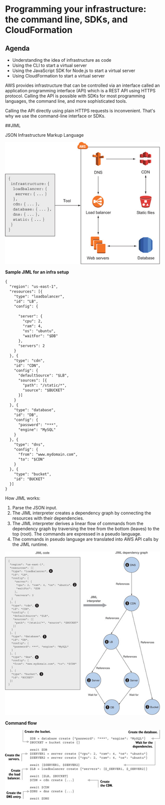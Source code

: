 # Programming your infrastructure: the command line, SDKs, and CloudFormation

## Agenda

* Understanding the idea of infrastructure as code
* Using the CLI to start a virtual server
* Using the JavaScript SDK for Node.js to start a virtual server
* Using CloudFormation to start a virtual server


AWS provides infrastructure that can be controlled via an interface called an application programming interface (API) which is a REST API using HTTPS protocol. Calling the API is possible with SDKs for most programming languages, the command line, and more sophisticated tools.

Calling the API directly using plain HTTPS requests is inconvenient. That's why we use the command-line interface or SDKs.

##JIML

JSON Infrastructure Markup Language


![JIML](img/jiml_example.jpg)

**Sample JIML for an infra setup**

```
{
  "region": "us-east-1",
  "resources": [{
    "type": "loadbalancer",
    "id": "LB",
    "config": {

      "server": {
        "cpu": 2,
        "ram": 4,
        "os": "ubuntu",
        "waitFor": "$DB"
      },
      "servers": 2
    }
  }, {
    "type": "cdn",
    "id": "CDN",
    "config": {
      "defaultSource": "$LB",
      "sources": [{
        "path": "/static/*",
        "source": "$BUCKET"
      }]
    }
  }, {
    "type": "database",
    "id": "DB",
    "config": {
      "password": "***",
      "engine": "MySQL"
    }
  }, {
    "type": "dns",
    "config": {
      "from": "www.mydomain.com",
      "to": "$CDN"
    }
  }, {
    "type": "bucket",
    "id": "BUCKET"
  }]
}
```

How JIML works:

1.  Parse the JSON input.
2.  The JIML interpreter creates a dependency graph by connecting the resources with their dependencies.
3.  The JIML interpreter derives a linear flow of commands from the dependency graph by traversing the tree from the bottom (leaves) to the top (root). The commands are expressed in a pseudo language.
4.  The commands in pseudo language are translated into AWS API calls by the JIML runtime.

![JIML interpretation](img/jiml_interpretation.jpg)

**Command flow**

![JIML command flow](img/jiml_command_flow.jpg)

